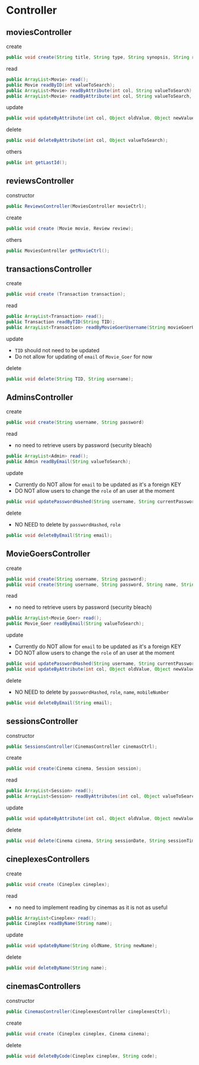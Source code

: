 #  Controller

## moviesController

create
~~~java
public void create(String title, String type, String synopsis, String rating, String movieReleaseDate, String director, ArrayList<String> cast);
~~~

read
~~~java
public ArrayList<Movie> read(); 
public Movie readByID(int valueToSearch);
public ArrayList<Movie> readByAttribute(int col, String valueToSearch);
public ArrayList<Movie> readByAttribute(int col, String valueToSearch, ArrayList<Movie>);movieList);
~~~

update
~~~java
public void updateByAttribute(int col, Object oldValue, Object newValue);
~~~

delete
~~~java
public void deleteByAttribute(int col, Object valueToSearch);
~~~

others
~~~java
public int getLastId();
~~~

## reviewsController

constructor
~~~java
public ReviewsController(MoviesController movieCtrl);
~~~

create
~~~java
public void create (Movie movie, Review review);
~~~

others
~~~java
public MoviesController getMovieCtrl();
~~~

## transactionsController

create
~~~java
public void create (Transaction transaction);
~~~

read
~~~java
public ArrayList<Transaction> read();
public Transaction readByTID(String TID);
public ArrayList<Transaction> readByMovieGoerUsername(String movieGoerUsername);
~~~

update
- `TID` should not need to be updated
- Do not allow for updating of `email` of `Movie_Goer` for now

delete
~~~java
public void delete(String TID, String username);
~~~

## AdminsController

create
~~~java
public void create(String username, String password) 
~~~

read
- no need to retrieve users by password (security bleach)
~~~java
public ArrayList<Admin> read(); 
public Admin readByEmail(String valueToSearch);
~~~

update
- Currently do NOT allow for `email` to be updated as it's a foreign KEY
- DO NOT allow users to change the `role` of an user at the moment
~~~java
public void updatePasswordHashed(String username, String currentPassword, String newPassword);
~~~

delete
- NO NEED to delete by `passwordHashed`, `role`
~~~java
public void deleteByEmail(String email);
~~~

## MovieGoersController

create
~~~java
public void create(String username, String password);
public void create(String username, String password, String name, String mobileNumber);
~~~

read
- no need to retrieve users by password (security bleach)
~~~java
public ArrayList<Movie_Goer> read(); 
public Movie_Goer readByEmail(String valueToSearch);
~~~

update
- Currently do NOT allow for `email` to be updated as it's a foreign KEY
- DO NOT allow users to change the `role` of an user at the moment
~~~java
public void updatePasswordHashed(String username, String currentPassword, String newPassword);
public void updateByAttribute(int col, Object oldValue, Object newValue);
~~~

delete
- NO NEED to delete by `passwordHashed`, `role`, `name`, `mobileNumber`
~~~java
public void deleteByEmail(String email);
~~~

## sessionsController

constructor
~~~java
public SessionsController(CinemasController cinemasCtrl);
~~~

create
~~~java
public void create(Cinema cinema, Session session);
~~~

read
~~~java
public ArrayList<Session> read(); 
public ArrayList<Session> readByAttributes(int col, Object valueToSearch);
~~~

update
~~~java
public void updateByAttribute(int col, Object oldValue, Object newValue);
~~~

delete
~~~java
public void delete(Cinema cinema, String sessionDate, String sessionTime);
~~~


## cineplexesControllers

create
~~~java
public void create (Cineplex cineplex);
~~~

read
- no need to implement reading by cinemas as it is not as useful
~~~java
public ArrayList<Cineplex> read(); 
public Cineplex readByName(String name);
~~~

update
~~~java
public void updateByName(String oldName, String newName);
~~~

delete
~~~java
public void deleteByName(String name);
~~~


## cinemasControllers

constructor
~~~java
public CinemasController(CineplexesController cineplexesCtrl);
~~~

create
~~~java
public void create (Cineplex cineplex, Cinema cinema);
~~~

delete
~~~java
public void deleteByCode(Cineplex cineplex, String code);
~~~